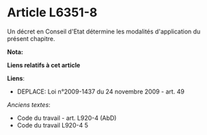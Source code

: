 # Article L6351-8

Un décret en Conseil d'Etat détermine les modalités d'application du présent chapitre.

**Nota:**



**Liens relatifs à cet article**

**Liens**:

  - DEPLACE: Loi n°2009-1437 du 24 novembre 2009 - art. 49

_Anciens textes_:

  - Code du travail - art. L920-4 (AbD)
  - Code du travail L920-4 5
